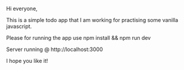 Hi everyone,

This is a simple todo app that I am working for practising some vanilla javascript. 

Please for running the app use npm install && npm run dev

Server running @ http://localhost:3000

I hope you like it!

